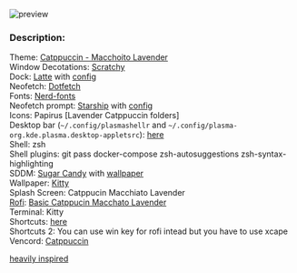![preview](/preview)

### Description:

Theme: [Catppuccin - Macchoito Lavender](https://github.com/catppuccin/kde)   
Window Decotations: [Scratchy](https://store.kde.org/p/1898344/)   
Dock: [Latte](https://github.com/KDE/latte-dock) with [config](./configs/docktopbar.layout.latte)   
Neofetch: [Dotfetch](https://github.com/Chick2D/neofetch-themes/)   
Fonts: [Nerd-fonts](https://archlinux.org/groups/x86_64/nerd-fonts/)   
Neofetch prompt: [Starship](https://starship.rs/) with [config](/configs/starship.toml)   
Icons: Papirus [Lavender Catppuccin folders]   
Desktop bar (`~/.config/plasmashellr` and `~/.config/plasma-org.kde.plasma.desktop-appletsrc`): [here](/configs/taskbar/)   
Shell: zsh   
Shell plugins: git pass docker-compose zsh-autosuggestions zsh-syntax-highlighting   
SDDM: [Sugar Candy](https://store.kde.org/p/1312658) with [wallpaper](/wallpapers/cat_coffe.png)   
Wallpaper: [Kitty](/wallpapers/kitty.png)   
Splash Screen: Catppucin Macchiato Lavender   
[Rofi](https://github.com/davatorium/rofi): [Basic Catppucin Macchato Lavender](https://github.com/catppuccin/rofi)   
Terminal: Kitty   
Shortcuts: [here](/configs/shortcuts/)   
Shortcuts 2: You can use win key for rofi intead but you have to use xcape   
Vencord: [Catppuccin](https://catppuccin.github.io/discord/dist/catppuccin-macchiato-lavender.theme.css)

[heavily inspired](https://www.reddit.com/r/unixporn/comments/y72zlv/kde_kde_rice_without_blur_real/)


